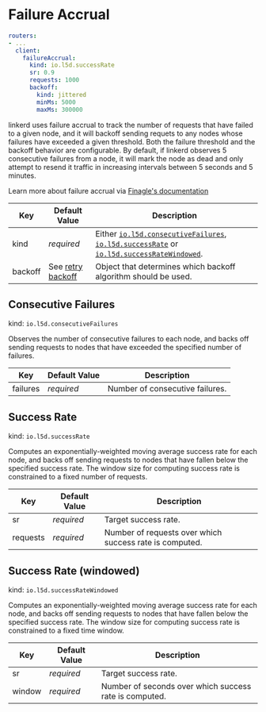 # Failure Accrual

```yaml
routers:
- ...
  client:
    failureAccrual:
      kind: io.l5d.successRate
      sr: 0.9
      requests: 1000
      backoff:
        kind: jittered
        minMs: 5000
        maxMs: 300000
```

linkerd uses failure accrual to track the number of requests that have failed to
a given node, and it will backoff sending requets to any nodes whose failures
have exceeded a given threshold. Both the failure threshold and the backoff
behavior are configurable. By default, if linkerd observes 5 consecutive
failures from a node, it will mark the node as dead and only attempt to resend
it traffic in increasing intervals between 5 seconds and 5 minutes.

<aside class="success">
  Learn more about failure accrual via <a target="_blank" href="https://twitter.github.io/finagle/guide/Clients.html#failure-accrual">Finagle's documentation</a>
</aside>

Key | Default Value | Description
--- | ------------- | -----------
kind | _required_ | Either [`io.l5d.consecutiveFailures`](#consecutive-failures), [`io.l5d.successRate`](#success-rate) or [`io.l5d.successRateWindowed`](#success-rate-windowed).
backoff | See [retry backoff](#retry-backoff-parameters) | Object that determines which backoff algorithm should be used.

## Consecutive Failures

kind: `io.l5d.consecutiveFailures`

Observes the number of consecutive failures to each node, and backs off sending
requests to nodes that have exceeded the specified number of failures.

Key | Default Value | Description
--- | ------------- | -----------
failures | _required_ | Number of consecutive failures.

## Success Rate

kind: `io.l5d.successRate`

Computes an exponentially-weighted moving average success rate for each node,
and backs off sending requests to nodes that have fallen below the specified
success rate. The window size for computing success rate is constrained to a
fixed number of requests.

Key | Default Value | Description
--- | ------------- | -----------
sr | _required_ | Target success rate.
requests | _required_ | Number of requests over which success rate is computed.

## Success Rate (windowed)

kind: `io.l5d.successRateWindowed`

Computes an exponentially-weighted moving average success rate for each node,
and backs off sending requests to nodes that have fallen below the specified
success rate. The window size for computing success rate is constrained to a
fixed time window.

Key | Default Value | Description
--- | ------------- | -----------
sr | _required_ | Target success rate.
window | _required_ | Number of seconds over which success rate is computed.
